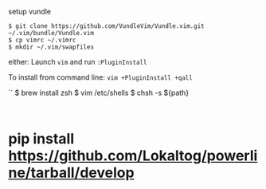 setup vundle

```
$ git clone https://github.com/VundleVim/Vundle.vim.git ~/.vim/bundle/Vundle.vim
$ cp vimrc ~/.vimrc
$ mkdir ~/.vim/swapfiles
```

either: 
Launch `vim` and run `:PluginInstall`

To install from command line: `vim +PluginInstall +qall`

``
$ brew install zsh
$ vim /etc/shells
$ chsh -s ${path}
```


```
# pip install https://github.com/Lokaltog/powerline/tarball/develop

```
